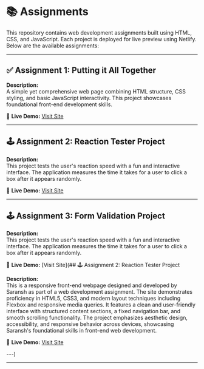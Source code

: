 # 📚 Assignments

This repository contains web development assignments built using HTML, CSS, and JavaScript. Each project is deployed for live preview using Netlify. Below are the available assignments:

---

## ✅ Assignment 1: Putting it All Together

**Description:**  
A simple yet comprehensive web page combining HTML structure, CSS styling, and basic JavaScript interactivity. This project showcases foundational front-end development skills.

🔗 **Live Demo:** [Visit Site](https://saranshupadhyayassignment1.netlify.app)

---

## 🕹️ Assignment 2: Reaction Tester Project

**Description:**  
This project tests the user's reaction speed with a fun and interactive interface. The application measures the time it takes for a user to click a box after it appears randomly.

🔗 **Live Demo:** [Visit Site](https://saranshassignment2.netlify.app)

---

## 🕹️ Assignment 3: Form Validation Project

**Description:**  
This project tests the user's reaction speed with a fun and interactive interface. The application measures the time it takes for a user to click a box after it appears randomly.

🔗 **Live Demo:** [Visit Site](## 🕹️ Assignment 2: Reaction Tester Project

**Description:**  
This is a responsive front-end webpage designed and developed by Saransh as part of a web development assignment. The site demonstrates proficiency in HTML5, CSS3, and modern layout techniques including Flexbox and responsive media queries. It features a clean and user-friendly interface with structured content sections, a fixed navigation bar, and smooth scrolling functionality. The project emphasizes aesthetic design, accessibility, and responsive behavior across devices, showcasing Saransh's foundational skills in front-end web development.

🔗 **Live Demo:** [Visit Site](https://saranshassignment3.netlify.app)

---)

---
